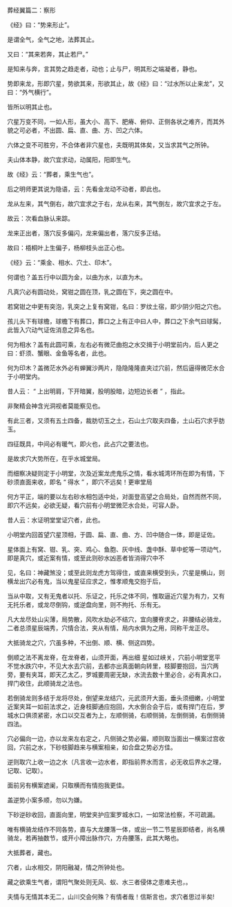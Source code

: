 葬经翼篇二：察形 

《经》曰：“势来形止”。

是谓全气，全气之地，法葬其止。

又曰：“其来若奔，其止若尸。”

是知来与奔，言其势之趋走者，动也；止与尸，明其形之端凝者，静也。

势即来龙，形即穴星，势欲其来，形欲其止，故《经》曰：“过水所以止来龙”，又曰：“外气横行”。

皆所以明其止也。

穴星万变不同，一如人形，虽大小、高下、肥瘠、俯仰、正侧各状之难齐，而其外貌之可必者，不出圆、扁、直、曲、方、凹之六体。

六体之变不可胜穷，不合体者非穴星也，夫既明其体矣，又当求其气之所钟。

夫山体本静，故穴宜求动，动属阳，阳即生气。

故《经》云：“葬者，乘生气也”。

后之明师更其说为隐语，云：先看金龙动不动者，即此也。

龙从左来，其气倒右，故穴宜求之于右，龙从右来，其气倒左，故穴宜求之于左。

故云：次看血脉认来踪。

龙来正出者，落穴反多偏闪，龙来偏出者，落穴反多正结。

故曰：梧桐叶上生偏子，杨柳枝头出正心也。

《经》云：“乘金、相水、穴土、印木”。

何谓也？盖五行中以圆为金，以曲为水，以直为木。

凡真穴必有圆动处，窝钳之圆在顶，乳之圆在下，突之圆在中。

若窝钳之中更有突泡，乳突之上复有窝钳，名曰：罗纹土宿，即少阴少阳之穴也。

孩儿头下有球檐，球檐下有葬口，葬口之上有正中曰人中，葬口之下余气曰球髯，此皆入穴动气证佐消息之异名也。

何为相水？盖有此圆可乘，左右必有微茫曲抱之水交揖于小明堂前内，后人更之曰：虾须、蟹眼、金鱼等名者，此也。

何为印木？盖微茫水外必有蝉翼沙两片，隐隐隆隆直夹过穴前，然后逼得微茫水合于小明堂内。

昔人云： “ 上出明肩，下开暗翼，股明股暗，边短边长者 ” ，指此。

非聚精会神含光洞视者莫能察见也。

有此三者，又须有五土四备，裁肪切玉之土，石山土穴取夫四备，土山石穴求乎肪玉。

四征既具，中间必有暖气，即火也，此占穴之要法也。

是故求穴大势所在，在乎水城堂局。

而细察决疑则定于小明堂，次及近案龙虎鬼乐之情，看水城湾环所在即为有情，下砂须直面来收，即名 “ 得水 ” ，即穴不远矣！更审堂局

何方平正，端的要以左右砂水相包适中处，对面登高望之合局处，自然而然不同，即穴不远矣，必欲无疑，看穴前有小明堂微茫水合处，可容人卧。

昔人云：水证明堂堂证穴者，此也。

小明堂内回首望穴星顶相，于圆、扁、直、曲、方、凹中随合一体，即是证佐。

星体面上有窝、钳、乳、突、鸡心、鱼胞、灰中线、盏中酥、草中蛇等一项动气，即是真穴，或近案有情，或至此则砂水凶恶者皆消得穴中不

见，名曰：神藏煞没；或至此则龙虎方驾得住，或直来横受到头，穴星是横山，则横龙出穴必有鬼，当以鬼星征应求之，惟孝顺鬼交抱于后，

当从中取，又有无鬼者以托、乐证之，托乐之体不同，惟取逼近穴星为有力，又有无托乐者，或龙尽倒钩，或逆盘向里，则不拘托、乐有无。

凡大龙尽处山尖薄，局势散，风吹水劫必不结穴，宜向腰脊求之，非腰结必骑龙，二者总须星辰端秀，穴情合法，夹从有情，局内水俱为之用，同称干龙正尽。

大抵骑龙之穴，穴虽多种，不出倒、顺、横、侧这四势。

倒顺之法不离龙脊，在龙脊者，山须开面，再出细  星如过峡关，穴前小明堂宽平不觉水跌穴中，不见大水去穴前，去都亦出真面朝向转里，枝脚要抱回，当穴两旁，要有夹耳，即天乙太乙，罗城要周密无缺，水流去数十里必合，必有真水口，捍门收住，此顺骑龙之法也。

若倒骑龙则多结于龙将尽处，倒望来龙结穴，元武须开大面，垂头须细嫩，小明堂近案夹耳一如前法求之，近身枝脚通应抱回，大水倒合会于后，或有捍门在后，罗城水口俱须紧密，水口以交互者为上，左顺侧骑，右顺侧骑，左倒侧骑，右倒侧骑四法。

穴必偏向一边，亦以龙来左右定之，凡侧骑之势必偏，顺则取当面出一横案过宫收回，穴前之水，下砂枝脚趋来与横案相亲，如合盘之势必方佳。

逆则取穴上收一边之水（凡言收一边水者，即指前界水而言，必无收后界水之理，记取、记取）。

面前另有横案遮阑，只取横而有情抱我更佳。

盖逆势小案多顺，勿以为嫌。

下砂逆砂收回，直面向里，明堂夹护应案罗城水口，一如常法检察，不可疏漏。

唯有横骑龙结作不同各势，直与大龙腰落一体，或出一节二节星辰即结者，尚名横骑龙，若再抽数节，或开小障出脉作穴，方舟腰落，此其大略也。

大抵葬者，藏也。

穴者，山水相交，阴阳融凝，情之所钟处也。

藏之欲乘生气者，谓阳气聚处则无风、蚁、水三者侵体之患难夫也，。

夫情与无情其本无二，山川交会何殊？有情者哉！信斯言也，求穴者思过半矣!

